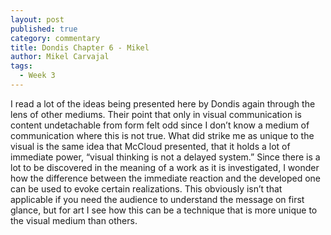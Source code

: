 ```yaml
---
layout: post
published: true
category: commentary
title: Dondis Chapter 6 - Mikel
author: Mikel Carvajal
tags:
  - Week 3
---
```

I read a lot of the ideas being presented here by Dondis again through the lens of other mediums. Their point that only in visual communication is content undetachable from form felt odd since I don’t know a medium of communication where this is not true. What did strike me as unique to the visual is the same idea that McCloud presented, that it holds a lot of immediate power, “visual thinking is not a delayed system.” Since there is a lot to be discovered in the meaning of a work as it is investigated, I wonder how the difference between the immediate reaction and the developed one can be used to evoke certain realizations. This obviously isn’t that applicable if you need the audience to understand the message on first glance, but for art I see how this can be a technique that is more unique to the visual medium than others.